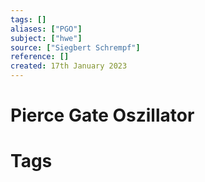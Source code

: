 ```yaml
---
tags: []
aliases: ["PGO"]
subject: ["hwe"]
source: ["Siegbert Schrempf"]
reference: []
created: 17th January 2023
---
```


# Pierce Gate Oszillator

# Tags